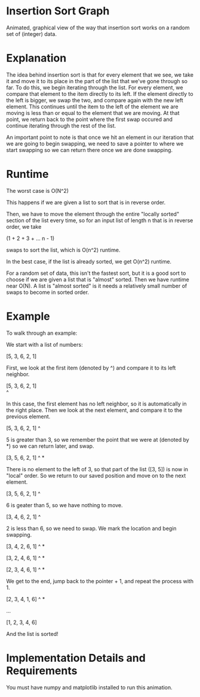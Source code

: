 # Insertion Sort Graph
Animated, graphical view of the way that insertion sort works on a random set of (integer) data.

# Explanation

The idea behind insertion sort is that for every element that we see, we take it and move it to its place in the part of the list that we've gone through so far. To do this, we begin iterating through the list. For every element, we compare that element to the item directly to its left. If the element directly to the left is bigger, we swap the two, and compare again with the new left element. This continues until the item to the left of the element we are moving is less than or equal to the element that we are moving. At that point, we return back to the point where the first swap occured and continue iterating through the rest of the list.

An important point to note is that once we hit an element in our iteration that we are going to begin swapping, we need to save a pointer to where we start swapping so we can return there once we are done swapping.

# Runtime

The worst case is O(N^2)

This happens if we are given a list to sort that is in reverse order.

Then, we have to move the element through the entire "locally sorted" section of the list every time, so for an input list of length n that is in reverse order, we take

(1 + 2 + 3 + ... n - 1)

swaps to sort the list, which is O(n^2) runtime.

In the best case, if the list is already sorted, we get O(n^2) runtime.

For a random set of data, this isn't the fastest sort, but it is a good sort to choose if we are given a list that is "almost" sorted. Then we have runtime near O(N). A list is "almost sorted" is it needs a relatively small number of swaps to become in sorted order.

# Example

To walk through an example:

We start with a list of numbers:

[5, 3, 6, 2, 1]

First, we look at the first item (denoted by ^) and compare it to its left neighbor.

[5, 3, 6, 2, 1] <br>
 ^

In this case, the first element has no left neighbor, so it is automatically in the right place.
Then we look at the next element, and compare it to the previous element. 

[5, 3, 6, 2, 1]
    ^

5 is greater than 3, so we remember the point that we were at (denoted by *) so we can return later, and swap.

[3, 5, 6, 2, 1]
 ^	*

 There is no element to the left of 3, so that part of the list ([3, 5]) is now in "local" order. So we return to our saved position and move on to the next element.

 [3, 5, 6, 2, 1]
        ^

6 is geater than 5, so we have nothing to move.

[3, 4, 6, 2, 1]
          ^

2 is less than 6, so we need to swap. We mark the location and begin swapping. 

[3, 4, 2, 6, 1]
   	   ^  *

[3, 2, 4, 6, 1]
   	^     *

[2, 3, 4, 6, 1]
 ^ 	      *

 We get to the end, jump back to the pointer + 1, and repeat the process with 1.

[2, 3, 4, 1, 6]
          ^  *

...

[1, 2, 3, 4, 6]

And the list is sorted!

# Implementation Details and Requirements

You must have numpy and matplotlib installed to run this animation. 

